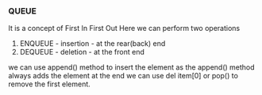### QUEUE

It is a concept of First In First Out
Here we can perform two operations
1. ENQUEUE - insertion - at the rear(back) end
2. DEQUEUE - deletion - at the front end

we can use append() method to insert the element as the append() method always adds the element at the end
we can use del item[0] or pop() to remove the first element.

